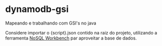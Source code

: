 # dynamodb-gsi
Mapeando  e trabalhando com GSI's no java

Considere importar o {script}.json contido na raiz do projeto, utilizando a ferramenta <a href="https://docs.aws.amazon.com/amazondynamodb/latest/developerguide/workbench.settingup.html">NoSQL Workbench</a> par aproveitar a base de dados.
